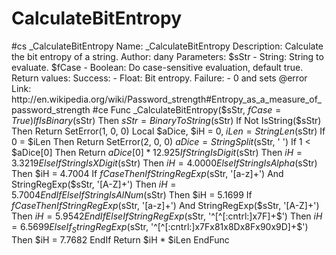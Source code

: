# CalculateBitEntropy
#cs _CalculateBitEntropy Name:               _CalculateBitEntropy Description:        Calculate the bit entropy of a string. Author:             dany Parameters:         $sStr       - String: String to evaluate.                     $fCase      - Boolean: Do case-sensitive evaluation, default true. Return values:      Success:    - Float: Bit entropy.                     Failure:    - 0 and sets @error Link:               http://en.wikipedia.org/wiki/Password_strength#Entropy_as_a_measure_of_password_strength #ce Func _CalculateBitEntropy($sStr, $fCase = True)     If IsBinary($sStr) Then $sStr = BinaryToString($sStr)     If Not IsString($sStr) Then Return SetError(1, 0, 0)     Local $aDice, $iH = 0, $iLen = StringLen($sStr)     If 0 = $iLen Then Return SetError(2, 0, 0)     $aDice = StringSplit($sStr, ' ')     If 1 &lt; $aDice[0] Then Return $aDice[0] * 12.925     If StringIsDigit($sStr) Then         $iH = 3.3219     ElseIf StringIsXDigit($sStr) Then         $iH = 4.0000     ElseIf StringIsAlpha($sStr) Then         $iH = 4.7004         If $fCase Then             If StringRegExp($sStr, '[a-z]+') And StringRegExp($sStr, '[A-Z]+') Then $iH = 5.7004         EndIf     ElseIf StringIsAlNum($sStr) Then         $iH = 5.1699         If $fCase Then             If StringRegExp($sStr, '[a-z]+') And StringRegExp($sStr, '[A-Z]+') Then $iH = 5.9542         EndIf     ElseIf StringRegExp($sStr, '^[^[:cntrl:]x7F]+$') Then         $iH = 6.5699     ElseIf _StringRegExp($sStr, '^[^[:cntrl:]x7Fx81x8Dx8Fx90x9D]+$') Then         $iH = 7.7682     EndIf     Return $iH * $iLen EndFunc
